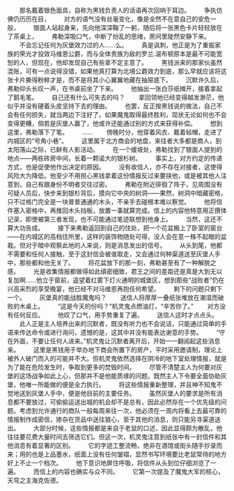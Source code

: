 　　那名戴着银色面具，自称为黑钱负责人的话语再次回响于耳边。
　　争执仿佛仍历历在目，
　　对方的语气没有丝毫变化，像是全然不在意自己的安危一般，
　　银面人站起身来，先向他深深鞠了一躬，随后将一张黑色卡片轻轻放在了茶桌上，
　　弗勒深吸口气，中断了纷乱的思绪，房间里陡然安静下来。
　　不会忘记任何为灰堡效力过的人……么。
　　真是讽刺，他正是为了重振家族的荣光才投效马维恩公爵，而与全体贵族为敌的罗兰.温布顿原本是最不可能宽恕的人，但现在，他却发现自己有些拿不定主意了。
　　黑钱派来的那家伙虽然混账，可有一点说得没错，如果他真打算为北境公爵效力到底，那么早就应该将这张卡片撕得粉粹才是，而不是将其小心翼翼地藏在抽屉底下。
　　沉默许久后，弗勒仰头长叹一声，在书桌前坐了下来。
　　他抽出一张白莎纸摊开，接着拿起了鹅毛笔。
　　自己还有什么可失去的吗？
　　拿回领地已经变得越发渺茫，他似乎并没有硬着头皮坚持下去的理由。
　　也罢，反正按黑钱说的做法，自己不会有任何损失，就当两边下注好了。如果魔鬼取得最终胜利，现状无论如何也不会变得更糟，倘若是灰堡人赢了，他或许还能通过别的方式来获得补偿。
　　想到这里，弗勒落下了笔。
　　……
　　傍晚时分，他穿着风衣、戴着毡帽，走进了内城区的“号角小巷”。
　　这里属于北方商会的地盘，来往者大多都是商人，到太阳落山之际，已鲜有人影活动。
　　在一个缓坡处，弗勒找到了银面人提到的地点——两栋砖房中间，长着一颗诺大的银杉树。
　　事实上，对方约定的传递方式，也是促使他作出决定的原因。
　　没有收信人，亦不存在对接者，这使得风险大为降低。他至少不用担心黑钱拿着这份情报反过来要挟他，或是被其他人注意到，自己有跟身份不明者交往过密。
　　弗勒在附近徘徊了阵子，见周围没有可疑人员后，快步来到银杉背后，摸向它中央的树洞——果然，树洞中暗藏密格，只不过格门完全是一块普普通通的木头，不亲手去碰根本难以察觉。
　　他将信件塞入密格中，再推回木头挡板，放置一事就算完成。信上的内容他特意用正撰体记录，即使被第三者发现，也不可能通过笔迹联想到他身上。
　　当然，这还不算大功告成。
　　接下来弗勒返回到自己的住处，把一个花盆搬上了卧室的窗台——在内城区的高档住所里，这样的装饰物随处可得，没人会在意一株不起眼的盆栽。但对于暗中观察此地的人来说，则是消息发出的信号。
　　从头到尾，他都不需要和任何人接触，至于这封信会被谁取走，又会通过何种渠道送至灰堡人手中，那些都和他无关了。
　　将花盆放下的那一刻，弗勒甚至有了一种解脱之感。
　　光是收集情报都做得如此缜密细致，君王之间的差距还是真是大到无以复加啊……他立于窗前，遥望着红雾下灯火通明的城堡区，想到那些“战败者”仍在兴高采烈的享受晚宴，他已经不对马维恩再抱任何希望。
　　剩下的问题只剩下一个。
　　灰堡真的能战胜魔鬼吗？
　　送信人将厚厚一叠纸张堆放在潮湿而破败的木桌上。
　　“这是今天的份吗？”机灵鬼点燃油灯，“辛苦你了。”
　　对方没有任何反应。
　　他叹了口气，用手势重复了遍。
　　送信人这时才点点头。
　　此人正是主人培养出来的沉默者，既没有听力也不会说话，只能通过简单的手语来传达命令或进行询问，遗憾的是，这其中并没有能表达谢意的手势。
　　“守在外面，不要让任何人进来。”机灵鬼让沉默者离开后，开始一一翻阅起这些消息来。
　　这里是黑钱用于举办地下商会所置下的房产，平时采用邀请制，理论上被外人破门而入的可能并不大。但机灵鬼依然选择在阴冷的地下室处理情报，就是为了能在危险发生时，争取到更多的焚毁时间。
　　尽管不清楚主人为何要对灰堡的这场战争如此上心，但那并不是他能质琢的问题。既然主人下令要全面协助灰堡，他唯一所能做的便是全力执行。
　　将这些情报重新整理，并且神不知鬼不觉地送到灰堡人手中，便是他目前的主要任务。
　　虽然灰堡人的要求是所有消息都不要放过，可偷偷运送出城的机会却不是总有，因此必然存在一个优先级的问题。考虑到允许通行的商队一般每周来往一次，他必须在一周内将看上去最可靠的情报制作成密信，掺杂在货品中送往狼心，至于其他的消息，则只能另寻渠道送出。
　　大部分时候，这些情报都是来自于老鼠的口述，因此显得颇为散乱，他往往要花费大量时间去筛选它们。但这一次，机灵鬼注意到纸张中有一封信件和其他消息有着显著的区别。
　　它的字迹工整流畅，绝非在酒馆或街头随手抄录而来；用的也是上品墨水，纸面上没有任何皱褶，显然书写环境要比老鼠常待的地方好上不止一个档次。
　　他下意识地屏住呼吸，将信件从头到位仔细浏览了一遍。
　　而信上的内容也确实与众不同。
　　它第一次提及了魔鬼大军的核心，天穹之主海克佐德。